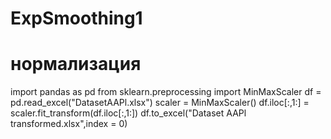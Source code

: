 # ExpSmoothing1
# нормализация
import pandas as pd
from sklearn.preprocessing import MinMaxScaler
df = pd.read_excel("DatasetAAPl.xlsx")
scaler = MinMaxScaler()
df.iloc[:,1:] = scaler.fit_transform(df.iloc[:,1:])
df.to_excel("Dataset AAPl transformed.xlsx",index = 0)

